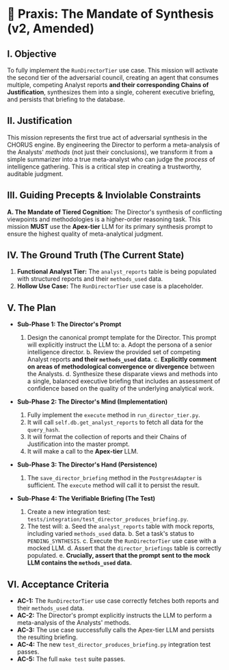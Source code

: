 # 🔱 Praxis: The Mandate of Synthesis (v2, Amended)

## I. Objective

To fully implement the `RunDirectorTier` use case. This mission will activate the second tier of the adversarial council, creating an agent that consumes multiple, competing Analyst reports **and their corresponding Chains of Justification**, synthesizes them into a single, coherent executive briefing, and persists that briefing to the database.

## II. Justification

This mission represents the first true act of adversarial synthesis in the CHORUS engine. By engineering the Director to perform a meta-analysis of the Analysts' _methods_ (not just their conclusions), we transform it from a simple summarizer into a true meta-analyst who can judge the _process_ of intelligence gathering. This is a critical step in creating a trustworthy, auditable judgment.

## III. Guiding Precepts & Inviolable Constraints

**A. The Mandate of Tiered Cognition:** The Director's synthesis of conflicting viewpoints and methodologies is a higher-order reasoning task. This mission **MUST** use the **Apex-tier** LLM for its primary synthesis prompt to ensure the highest quality of meta-analytical judgment.

## IV. The Ground Truth (The Current State)

1.  **Functional Analyst Tier:** The `analyst_reports` table is being populated with structured reports and their `methods_used` data.
2.  **Hollow Use Case:** The `RunDirectorTier` use case is a placeholder.

## V. The Plan

- **Sub-Phase 1: The Director's Prompt**

  1.  Design the canonical prompt template for the Director. This prompt will explicitly instruct the LLM to:
      a. Adopt the persona of a senior intelligence director.
      b. Review the provided set of competing Analyst reports **and their `methods_used` data**.
      c. **Explicitly comment on areas of methodological convergence or divergence** between the Analysts.
      d. Synthesize these disparate views and methods into a single, balanced executive briefing that includes an assessment of confidence based on the quality of the underlying analytical work.

- **Sub-Phase 2: The Director's Mind (Implementation)**

  1.  Fully implement the `execute` method in `run_director_tier.py`.
  2.  It will call `self.db.get_analyst_reports` to fetch all data for the `query_hash`.
  3.  It will format the collection of reports and their Chains of Justification into the master prompt.
  4.  It will make a call to the **Apex-tier** LLM.

- **Sub-Phase 3: The Director's Hand (Persistence)**

  1.  The `save_director_briefing` method in the `PostgresAdapter` is sufficient. The `execute` method will call it to persist the result.

- **Sub-Phase 4: The Verifiable Briefing (The Test)**
  1.  Create a new integration test: `tests/integration/test_director_produces_briefing.py`.
  2.  The test will:
      a. Seed the `analyst_reports` table with mock reports, including varied `methods_used` data.
      b. Set a task's status to `PENDING_SYNTHESIS`.
      c. Execute the `RunDirectorTier` use case with a mocked LLM.
      d. Assert that the `director_briefings` table is correctly populated.
      e. **Crucially, assert that the prompt sent to the mock LLM contains the `methods_used` data.**

## VI. Acceptance Criteria

- **AC-1:** The `RunDirectorTier` use case correctly fetches both reports and their `methods_used` data.
- **AC-2:** The Director's prompt explicitly instructs the LLM to perform a meta-analysis of the Analysts' methods.
- **AC-3:** The use case successfully calls the Apex-tier LLM and persists the resulting briefing.
- **AC-4:** The new `test_director_produces_briefing.py` integration test passes.
- **AC-5:** The full `make test` suite passes.
